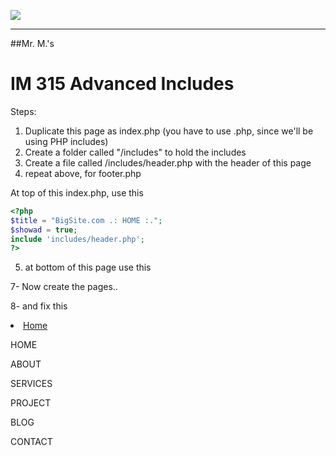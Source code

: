 ![](http://upload.wikimedia.org/wikipedia/en/1/1d/Confederation_college_logo.jpg)



---
##Mr. M.'s
# IM 315 Advanced Includes


Steps:

1. Duplicate this page as index.php  (you  have to use .php, since we'll be using PHP includes)
2. Create a folder called "/includes"  to hold the includes
3. Create a file called /includes/header.php with the header of this page
4. repeat above, for footer.php


At top of this index.php, use this
```php
<?php
$title = "BigSite.com .: HOME :.";
$showad = true;
include 'includes/header.php';
?>
```


5.  at bottom of this page use this
<?php include 'includes/footer.php'; ?>


7- Now create the pages..


8-  and fix this
<li class="current"><a href="index.html">Home</a></li>



HOME  

ABOUT

SERVICES

PROJECT

BLOG

CONTACT
